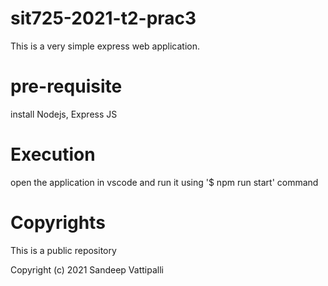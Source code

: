 # sit725-2021-t2-prac3
This is a very simple express web application.

# pre-requisite 
install Nodejs, Express JS

# Execution
open the application in vscode and run it using '$ npm run start' command

# Copyrights
This is a public repository

Copyright (c) 2021 Sandeep Vattipalli 